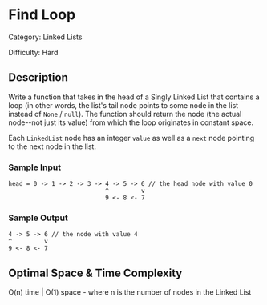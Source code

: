# Find Loop

Category: Linked Lists

Difficulty: Hard

## Description

Write a function that takes in the head of a Singly Linked List that contains
a loop (in other words, the list's tail node points to some node in the list
instead of `None` / `null`). The function should return
the node (the actual node--not just its value) from which the loop originates
in constant space.

Each `LinkedList` node has an integer `value` as well as
a `next` node pointing to the next node in the list.


### Sample Input
```
head = 0 -> 1 -> 2 -> 3 -> 4 -> 5 -> 6 // the head node with value 0
                           ^         v
                           9 <- 8 <- 7
```

### Sample Output
```
4 -> 5 -> 6 // the node with value 4
^         v
9 <- 8 <- 7
```

## Optimal Space & Time Complexity

O(n) time | O(1) space - where n is the number of nodes in the Linked List
